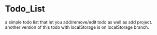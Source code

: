 # Todo_List
a simple todo list that let you add/remove/edit todo as well as add project.
another version of this todo with localStorage is on localStorage branch.
